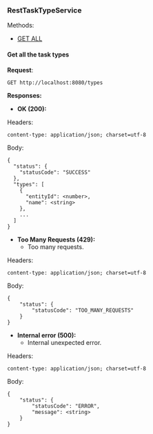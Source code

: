 ### RestTaskTypeService

Methods:
* [GET ALL](#get-all-the-task-types)

#### Get all the task types

**Request**:
```http request
GET http://localhost:8080/types
```

**Responses:**

* **OK (200):**

Headers:
```
content-type: application/json; charset=utf-8
```

Body:
```
{
  "status": {
    "statusCode": "SUCCESS"
  },
  "types": [
    {
      "entityId": <number>,
      "name": <string>
    },
    ...
  ]
}
```

* **Too Many Requests (429):**
  * Too many requests.

Headers:
```
content-type: application/json; charset=utf-8
```

Body:
```
{
    "status": {
        "statusCode": "TOO_MANY_REQUESTS"
    }
}
```

* **Internal error (500):**
    * Internal unexpected error.

Headers:
```
content-type: application/json; charset=utf-8
```

Body:
```
{
    "status": {
        "statusCode": "ERROR",
        "message": <string>
    }
}
```